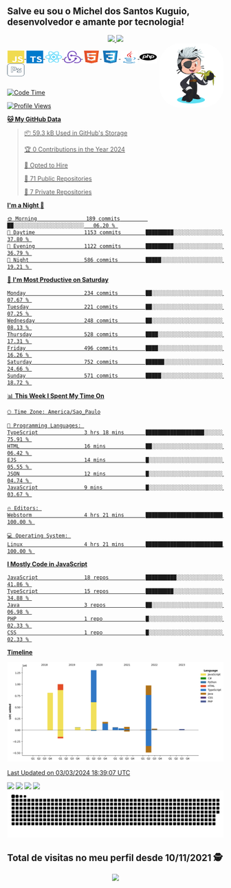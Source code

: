 ## Salve eu sou o Michel dos Santos Kuguio, desenvolvedor e amante por tecnologia!

<div align="center">
  <a href="https://github.com/misaku">
  <img height="180em" src="https://github-readme-stats.vercel.app/api?username=misaku&show_icons=true&theme=dracula&include_all_commits=true&count_private=true"/>
  <img height="180em" src="https://github-readme-stats.vercel.app/api/top-langs/?username=misaku&layout=compact&langs_count=7&theme=dracula"/>
</div>
  <img align="right" alt="misaku-pic" height="150" class="radius" style="max-width:100%; border-radius:50px !important;" src="https://raw.githubusercontent.com/misaku/misaku/main/octocat.svg">
<div style="display: inline_block"><br>
  <img align="center" alt="misaku-Js" height="30" width="40" src="https://raw.githubusercontent.com/devicons/devicon/master/icons/javascript/javascript-plain.svg">
  <img align="center" alt="misaku-Ts" height="30" width="40" src="https://raw.githubusercontent.com/devicons/devicon/master/icons/typescript/typescript-plain.svg">
  <img align="center" alt="misaku-React" height="30" width="40" src="https://raw.githubusercontent.com/devicons/devicon/master/icons/react/react-original.svg">
  <img align="center" alt="misaku-Redux" height="30" width="40" src="https://raw.githubusercontent.com/devicons/devicon/master/icons/redux/redux-original.svg">
  <img align="center" alt="misaku-HTML" height="30" width="40" src="https://raw.githubusercontent.com/devicons/devicon/master/icons/html5/html5-original.svg">
  <img align="center" alt="misaku-CSS" height="30" width="40" src="https://raw.githubusercontent.com/devicons/devicon/master/icons/css3/css3-original.svg">
  <img align="center" alt="misaku-JAVA" height="30" width="40" src="https://raw.githubusercontent.com/devicons/devicon/master/icons/java/java-original.svg">
  <img align="center" alt="misaku-PHP" height="30" width="40" src="https://raw.githubusercontent.com/devicons/devicon/master/icons/php/php-plain.svg">
  <img align="center" alt="misaku-PHOTOSHOP" height="30" width="40" src="https://raw.githubusercontent.com/devicons/devicon/master/icons/photoshop/photoshop-line.svg">
</div>
 
  ##

<!--START_SECTION:waka-->
![Code Time](http://img.shields.io/badge/Code%20Time-563%20hrs%2022%20mins-blue)

![Profile Views](http://img.shields.io/badge/Profile%20Views-0-blue)

**🐱 My GitHub Data** 

> 📦 59.3 kB Used in GitHub's Storage 
 > 
> 🏆 0 Contributions in the Year 2024
 > 
> 💼 Opted to Hire
 > 
> 📜 71 Public Repositories 
 > 
> 🔑 7 Private Repositories 
 > 
**I'm a Night 🦉** 

```text
🌞 Morning                189 commits         ██░░░░░░░░░░░░░░░░░░░░░░░   06.20 % 
🌆 Daytime                1153 commits        █████████░░░░░░░░░░░░░░░░   37.80 % 
🌃 Evening                1122 commits        █████████░░░░░░░░░░░░░░░░   36.79 % 
🌙 Night                  586 commits         █████░░░░░░░░░░░░░░░░░░░░   19.21 % 
```
📅 **I'm Most Productive on Saturday** 

```text
Monday                   234 commits         ██░░░░░░░░░░░░░░░░░░░░░░░   07.67 % 
Tuesday                  221 commits         ██░░░░░░░░░░░░░░░░░░░░░░░   07.25 % 
Wednesday                248 commits         ██░░░░░░░░░░░░░░░░░░░░░░░   08.13 % 
Thursday                 528 commits         ████░░░░░░░░░░░░░░░░░░░░░   17.31 % 
Friday                   496 commits         ████░░░░░░░░░░░░░░░░░░░░░   16.26 % 
Saturday                 752 commits         ██████░░░░░░░░░░░░░░░░░░░   24.66 % 
Sunday                   571 commits         █████░░░░░░░░░░░░░░░░░░░░   18.72 % 
```


📊 **This Week I Spent My Time On** 

```text
🕑︎ Time Zone: America/Sao_Paulo

💬 Programming Languages: 
TypeScript               3 hrs 18 mins       ███████████████████░░░░░░   75.91 % 
HTML                     16 mins             ██░░░░░░░░░░░░░░░░░░░░░░░   06.42 % 
EJS                      14 mins             █░░░░░░░░░░░░░░░░░░░░░░░░   05.55 % 
JSON                     12 mins             █░░░░░░░░░░░░░░░░░░░░░░░░   04.74 % 
JavaScript               9 mins              █░░░░░░░░░░░░░░░░░░░░░░░░   03.67 % 

🔥 Editors: 
Webstorm                 4 hrs 21 mins       █████████████████████████   100.00 % 

💻 Operating System: 
Linux                    4 hrs 21 mins       █████████████████████████   100.00 % 
```

**I Mostly Code in JavaScript** 

```text
JavaScript               18 repos            ██████████░░░░░░░░░░░░░░░   41.86 % 
TypeScript               15 repos            █████████░░░░░░░░░░░░░░░░   34.88 % 
Java                     3 repos             ██░░░░░░░░░░░░░░░░░░░░░░░   06.98 % 
PHP                      1 repo              █░░░░░░░░░░░░░░░░░░░░░░░░   02.33 % 
CSS                      1 repo              █░░░░░░░░░░░░░░░░░░░░░░░░   02.33 % 
```



**Timeline**

![Lines of Code chart](https://raw.githubusercontent.com/misaku/misaku/main/assets/bar_graph.png)


 Last Updated on 03/03/2024 18:39:07 UTC
<!--END_SECTION:waka-->
  
  
<div> 
  <a href="https://www.youtube.com/channel/UC3Juxogx3K0EVKeJYwf7K-w" target="_blank"><img src="https://img.shields.io/badge/YouTube-FF0000?style=for-the-badge&logo=youtube&logoColor=white" target="_blank"></a>
  <a href="https://www.instagram.com/michel.kuguio" target="_blank"><img src="https://img.shields.io/badge/-Instagram-%23E4405F?style=for-the-badge&logo=instagram&logoColor=white" target="_blank"></a>
  <a href = "mailto:michel.kuguio@gmail.com"><img src="https://img.shields.io/badge/-Gmail-%23333?style=for-the-badge&logo=gmail&logoColor=white" target="_blank"></a>
  <a href="https://www.linkedin.com/in/michelkuguio" target="_blank"><img src="https://img.shields.io/badge/-LinkedIn-%230077B5?style=for-the-badge&logo=linkedin&logoColor=white" target="_blank"></a> 
<picture>
  <source media="(prefers-color-scheme: dark)" srcset="https://raw.githubusercontent.com/misaku/misaku/output/github-contribution-grid-snake-dark.svg">
  <source media="(prefers-color-scheme: light)" srcset="https://raw.githubusercontent.com/misaku/misaku/output/github-contribution-grid-snake.svg">
  <img alt="github contribution grid snake animation" src="https://raw.githubusercontent.com/misaku/misaku/output/github-contribution-grid-snake.svg">
</picture>
</div>
  <p align="center"> 

 ## Total de visitas no meu perfil desde 10/11/2021 :detective: <br>
 <p align="center"> 
   <img alingn="center" src="https://profile-counter.glitch.me/misaku/count.svg" />
 </p>

</p>
